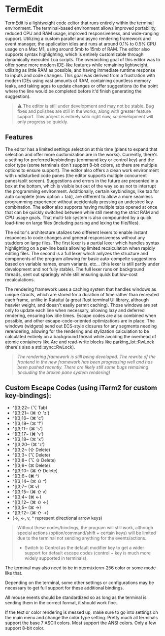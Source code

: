 # TermEdit
TermEdit is a lightweight code editor that runs entirely within the terminal environment. The terminal-based environment allows improved portability, reduced CPU and RAM usage, improved responsiveness, and wide-ranging support. Utilizing a custom parallel and async rendering framework and event manager, the application idles and runs at around 0.1% to 0.5% CPU usage on a Mac M1, using around 5mb to 15mb of RAM. The editor also supports syntax highlighting, which is entirely customizable through dynamically executed Lua scripts. The overarching goal of this editor was to offer some more modern IDE-like features while remaining lightweight, utilizing as little RAM as possible, and having immediate runtime response to inputs and code changes. This goal was derived from a frustration with modern IDEs using vast amounts of RAM, containing countless memory leaks, and taking ages to update changes or offer suggestions (to the point where the line would be completed before it'd finish generating the suggestion).

> ⚠ The editor is still under development and may not be stable. Bug fixes and polishes are still in the works, along with greater feature support. This project is entirely solo right now, so development will only progress so quickly.

## Features
The editor has a limited settings selection at this time (plans to expand that selection and offer more customization are in the works). Currently, there's a setting for preferred keybindings (command key or control key) and the color type (some terminals don't support 8-bit colors, so there are multiple options to ensure support). The editor also offers a clean work environment with undisturbed code panes (the editor supports multiple concurrent panes/split screen). Suggestions and errors in the future are presented in a box at the bottom, which is visible but out of the way so as not to interrupt the programming environment. Additionally, certain keybindings, like tab for auto complete (now option + tab), are different to allow a more seamless programming experience without accidentally pressing an undesired key combination. The editor also supports having multiple tabs opened at once that can be quickly switched between while still meeting the strict RAM and CPU usage goals. That multi-tab system is also compounded by a quick load-time on large files (including parsing and lexing the file/files).
 
The editor's architecture utalizes two different lexers to enable instant responces to code changes and general responsiveness without any studders on large files. The first lexer is a partial lexer which handles syntax highlighting on a per-line basis allowing limited recalculation when rapidly editing files. The second is a full lexer which anlyzes the structure and components of the program allowing for basic auto-compelte suggestions based on variable names, enum variants, etc... (this lexer is still partly under development and not fully stable). The full lexer runs on background threads, sent out sparingly while still ensuring quick but low-cost recalculations.
 
The rendering framework uses a caching system that handles windows as unique structs, which are stored for a duration of time rather than recreated each frame, unlike in Ratattui (a great Rust terminal UI library, although heavier weight, and doesn't easily permit caching). Those windows are set only to update each line when necessary, allowing lazy and deferred rendering, ensuring low idle times. Escape codes are also combined when possible, and other escape-code-oriented optimizations are in place. The windows (widgets) send out ECS-style closures for any segments needing rerendering, allowing for the rendering and stylization calculation to be calculated entirely on a background thread while avoiding the overhead of atomic containers like Arc and read-write blocks like parking_lot::RwLock (there's also a std::sync::RwLock).

> *The rendering framework is still being developed. The rewrite of the frontend in the new framework has been progressing well and has been pushed recently. There are likely still some bugs remaining (including the broken pane system rendering)*

## Custom Escape Codes (using iTerm2 for custom key-bindings):
 - ^[[3;22~  (⌥ Tab)
 - ^[[3;21~  (⌘ ⇧ 'z')
 - ^[[3;16~  (⌘ 'c')
 - ^[[3;19~  (⌘ 'f')
 - ^[[3;11~  (⌘ 's')
 - ^[[3;17~  (⌘ 'v')
 - ^[[3;18~  (⌘ 'x')
 - ^[[3;20~  (⌘ 'z')
 - ^[[3;2~   (⇧ Delete)
 - ^[[3;3~   (⌥ Delete)
 - ^[[3;8~   (⌥ ⇧ Delete)
 - ^[[3;9~   (⌘ Delete)
 - ^[[3;10~  (⌘ ⇧ Delete)
 - ^[[3;6~   (⌘ ^)
 - ^[[3;14~  (⌘ ⇧ ^)
 - ^[[3;7~   (⌘ v)
 - ^[[3;15~  (⌘ ⇧ v)
 - ^[[3;4~   (⌘ <-)
 - ^[[3;12~  (⌘ ⇧ <-)
 - ^[[3;5~   (⌘ ->)
 - ^[[3;12~  (⌘ ⇧ ->)
 - (->, <-, v, ^ represent directional arrow keys)

> Without these codes/bindings, the program will still work, although special actions (option/command/shift + certain keys) will be limited due to the terminal not sending anything for the events/actions.
> * Switch to Control as the default modifier key to get a wider support for default escape codes (control + key is much more widely supported in terminals).

The terminal may also need to be in xterm/xterm-256 color or some mode like that.

Depending on the terminal, some other settings or configurations may be necessary to get full support for these additional bindings.

All mouse events should be standardized so as long as the terminal is sending them in the correct format, it should work fine.


If the text or color rendering is messed up, make sure to go into settings on the main menu and change the color type setting. Pretty much all terminals support the base 7 ASCII colors. Most support the ANSI colors. Only a few support 8-bit color.
